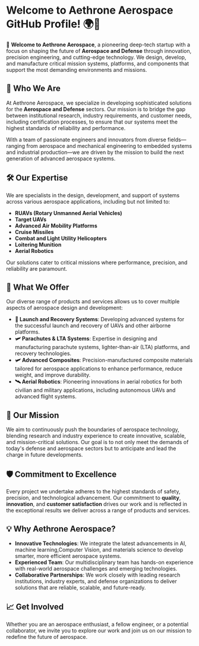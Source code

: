 # Welcome to Aethrone Aerospace GitHub Profile! 🌍🚀

👋 **Welcome to Aethrone Aerospace**, a pioneering deep-tech startup with a focus on shaping the future of **Aerospace and Defense** through innovation, precision engineering, and cutting-edge technology. We design, develop, and manufacture critical mission systems, platforms, and components that support the most demanding environments and missions.

## 🌟 **Who We Are**
At Aethrone Aerospace, we specialize in developing sophisticated solutions for the **Aerospace and Defense** sectors. Our mission is to bridge the gap between institutional research, industry requirements, and customer needs, including certification processes, to ensure that our systems meet the highest standards of reliability and performance.

With a team of passionate engineers and innovators from diverse fields—ranging from aerospace and mechanical engineering to embedded systems and industrial production—we are driven by the mission to build the next generation of advanced aerospace systems.

## 🛠️ **Our Expertise**
We are specialists in the design, development, and support of systems across various aerospace applications, including but not limited to:
- **RUAVs (Rotary Unmanned Aerial Vehicles)**
- **Target UAVs**
- **Advanced Air Mobility Platforms**
- **Cruise Missiles**
- **Combat and Light Utility Helicopters**
- **Loitering Munition**
- **Aerial Robotics**

Our solutions cater to critical missions where performance, precision, and reliability are paramount.

## 🚀 **What We Offer**
Our diverse range of products and services allows us to cover multiple aspects of aerospace design and development:
- **🚁 Launch and Recovery Systems**: Developing advanced systems for the successful launch and recovery of UAVs and other airborne platforms.
- **🛩️ Parachutes & LTA Systems**: Expertise in designing and manufacturing parachute systems, lighter-than-air (LTA) platforms, and recovery technologies.
- **🛩️ Advanced Composites**: Precision-manufactured composite materials tailored for aerospace applications to enhance performance, reduce weight, and improve durability.
- **🛰️ Aerial Robotics**: Pioneering innovations in aerial robotics for both civilian and military applications, including autonomous UAVs and advanced flight systems.

## 🎯 **Our Mission**
We aim to continuously push the boundaries of aerospace technology, blending research and industry experience to create innovative, scalable, and mission-critical solutions. Our goal is to not only meet the demands of today's defense and aerospace sectors but to anticipate and lead the charge in future developments.

## 🛡️ **Commitment to Excellence**
Every project we undertake adheres to the highest standards of safety, precision, and technological advancement. Our commitment to **quality**, **innovation**, and **customer satisfaction** drives our work and is reflected in the exceptional results we deliver across a range of products and services.

## 💡 **Why Aethrone Aerospace?**
- **Innovative Technologies**: We integrate the latest advancements in AI, machine learning,Computer Vision, and materials science to develop smarter, more efficient aerospace systems.
- **Experienced Team**: Our multidisciplinary team has hands-on experience with real-world aerospace challenges and emerging technologies.
- **Collaborative Partnerships**: We work closely with leading research institutions, industry experts, and defense organizations to deliver solutions that are reliable, scalable, and future-ready.

## 📈 **Get Involved**
Whether you are an aerospace enthusiast, a fellow engineer, or a potential collaborator, we invite you to explore our work and join us on our mission to redefine the future of aerospace.
